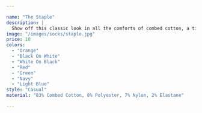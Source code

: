 ```yaml
---

name: "The Staple"
description: |
  Show off this classic look in all the comforts of combed cotton, a timeless number that's ready to become a staple in your every day wardrobe rotation.
image: "/images/socks/staple.jpg"
price: 10
colors:
  - "Orange"
  - "Black On White"
  - "White On Black"
  - "Red"
  - "Green"
  - "Navy"
  - "Light Blue"
style: "Casual"
material: "83% Combed Cotton, 8% Polyester, 7% Nylon, 2% Elastane"

---
```

